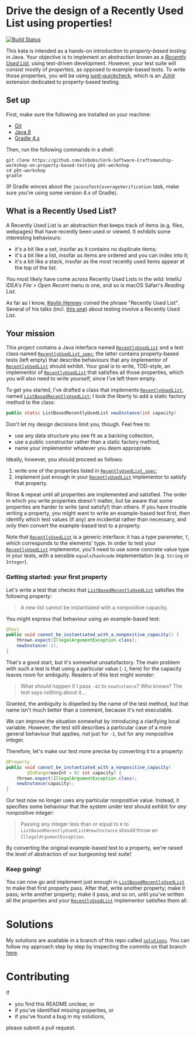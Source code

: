 # Drive the design of a Recently Used List using properties!

[![Build Status](https://travis-ci.org/Jubobs/Cork-Software-Craftsmanship-workshop-on-property-based-testing.svg?branch=solutions)](https://travis-ci.org/Jubobs/Cork-Software-Craftsmanship-workshop-on-property-based-testing)

This kata is intended as a hands-on introduction to
_property-based testing_ in Java.
Your objective is to implement an abstraction known as a
_[Recently Used List][rul]_, using test-driven development.
However, your test suite will consist mostly of _properties_,
as opposed to example-based tests.
To write those properties,
you will be using [junit-quickcheck][junit-quickcheck],
which is an [JUnit][Junit] extension dedicated to property-based testing.

## Set up

First, make sure the following are installed on your machine:

* [Git][git]
* [Java 8][Java8]
* [Gradle 4.x][Gradle]

Then, run the following commands in a shell:

```shell
git clone https://github.com/Jubobs/Cork-Software-Craftsmanship-workshop-on-property-based-testing pbt-workshop
cd pbt-workshop
gradle
```

(If Gradle winces about the `jacocoTestCoverageVerification` task,
make sure you're using some version 4.x of Gradle).

## What is a Recently Used List?

A Recently Used List is an abstraction that keeps track of items
(e.g. files, webpages) that have recently been used or viewed.
It exhibits some interesting behaviours:

* it's a bit like a set, insofar as it contains no duplicate items;
* it's a bit like a list, insofar as items are ordered and you can index into it;
* it's a bit like a stack, insofar as the most recently used items
  appear at the top of the list.
  
You most likely have come across Recently Used Lists in the wild:
IntelliJ IDEA's _File > Open Recent_ menu is one,
and so is macOS Safari's _Reading List_.

As far as I know, [Kevlin Henney][Henney] coined the phrase "Recently Used List".
Several of his talks (incl. [this one][Henney-talk])
about testing involve a Recently Used List.

## Your mission

This project contains a Java interface named [`RecentlyUsedList`][rul-interface]
and a test class named [`RecentlyUsedList_spec`][rul-spec];
the latter contains property-based tests (left empty) that describe behaviours
that any implementor of [`RecentlyUsedList`][rul-interface] should exhibit.
Your goal is to write, TDD-style, an implementor of [`RecentlyUsedList`][rul-interface]
that satisfies all those properties, which you will also need to write yourself,
since I've left them empty.

To get you started,
I've drafted a class that implements [`RecentlyUsedList`][rul-interface],
named [`ListBasedRecentlyUsedList`][lbrul];
I took the liberty to add a static factory method to the class:

```java
public static ListBasedRecentlyUsedList newInstance(int capacity)
```

Don't let my design decisions limit you, though.
Feel free to:

* use any data structure you see fit as a backing collection,
* use a public constructor rather than a static factory method,
* name your implementor whatever you deem appropriate.

Ideally, however, you should proceed as follows:

1. write one of the properties listed in [`RecentlyUsedList_spec`][rul-spec];
2. implement just enough in your [`RecentlyUsedList`][rul-interface] implementor
   to satisfy that property.

Rinse & repeat until all properties are implemented and satisfied.
The order in which you write properties doesn't matter,
but be aware that some properties are harder to write (and satisfy!) than others.
If you have trouble writing a property,
you might want to write an example-based test first,
then identify which test values (if any) are incidental rather than necessary,
and only then convert the example-based test to a property.
    
Note that [`RecentlyUsedList`][rul-interface] is a generic interface:
it has a type parameter, `T`, which corresponds to the elements' type.
In order to test your [`RecentlyUsedList`][rul-interface] implementor,
you'll need to use some concrete value type in your tests,
with a sensible `equals`/`hashcode` implementation (e.g. `String` or `Integer`).

### Getting started: your first property

Let's write a test that checks that [`ListBasedRecentlyUsedList`][lbrul]
satisfies the following property:

> A new list cannot be instantiated with a nonpositive capacity.

You might express that behaviour using an example-based test:

```java
@Test
public void cannot_be_instantiated_with_a_nonpositive_capacity() {
    thrown.expect(IllegalArgumentException.class);
    newInstance(-1);
}
```

That's a good start, but it's somewhat unsatisfactory.
The main problem with such a test is that using a particular value (`-1`, here)
for the capacity leaves room for ambiguity.
Readers of this test might wonder:

> What should happen if I pass `-42` to `newInstance`?
> Who knows? The test says nothing about it...

Granted, the ambiguity is dispelled by the name of the test method,
but that name isn't much better than a comment, because it's not executable.

We can improve the situation somewhat by introducing a clarifying local variable.
However, the test still describes a particular case of a more general behaviour
that applies, not just for `-1`, but for any nonpositive integer.

Therefore, let's make our test more precise by converting it to a property:

```java
@Property
public void cannot_be_instantiated_with_a_nonpositive_capacity(
        @InRange(maxInt = 0) int capacity) {
    thrown.expect(IllegalArgumentException.class);
    newInstance(capacity);
}
```

Our test now no longer uses any particular nonpositive value.
Instead, it specifies some behaviour that the system under test should
exhibit for _any_ nonpositive integer:

> Passing any integer less than or equal to `0`
to `ListBasedRecentlyUsedList#newInstance`
should throw an `IllegalArgumentException`.

By converting the original example-based test to a property,
we're raised the level of abstraction of our burgeoning test suite!

### Keep going!

You can now go and implement just enough in [`ListBasedRecentlyUsedList`][lbrul]
to make that first property pass.
After that, write another property; make it pass;
write another property; make it pass;
and so on, until you've written all the properties
and your [`RecentlyUsedList`][rul-interface] implementor satisfies them all.

# Solutions

My solutions are available in a branch of this repo called [`solutions`][solutions].
You can follow my approach step by step by inspecting the commits on that branch
[here][solutions-commits].

# Contributing

If

* you find this README unclear, or
* if you've identified missing properties, or
* if you've found a bug in my solutions,

please submit a pull request.

[git]: https://git-scm.com/
[Gradle]: https://gradle.org/
[Henney]: http://www.two-sdg.demon.co.uk/curbralan/papers/FormFollowsFunction.pdf
[Henney-talk]: https://www.youtube.com/watch?v=ZsHMHukIlJY#t=5m15s
[Java8]: http://www.oracle.com/technetwork/java/javase/downloads/jdk8-downloads-2133151.html
[JUnit]: http://junit.org/junit4/
[junit-quickcheck]: https://github.com/pholser/junit-quickcheck
[lbrul]: src/main/java/com/jubobs/corksoftwarecrafstmanship/propertybasedtesting/workshop/ListBasedRecentlyUsedList.java
[rul]: https://github.com/Jubobs/Cork-Software-Craftsmanship-workshop-on-property-based-testing#what-is-a-recently-used-list
[rul-interface]: src/main/java/com/jubobs/corksoftwarecrafstmanship/propertybasedtesting/workshop/RecentlyUsedList.java
[rul-spec]: src/test/java/com/jubobs/corksoftwarecrafstmanship/propertybasedtesting/workshop/RecentlyUsedList_spec.java
[solutions]: https://github.com/Jubobs/Cork-Software-Craftsmanship-workshop-on-property-based-testing/tree/solutions
[solutions-commits]: https://github.com/Jubobs/Cork-Software-Craftsmanship-workshop-on-property-based-testing/commits/solutions
